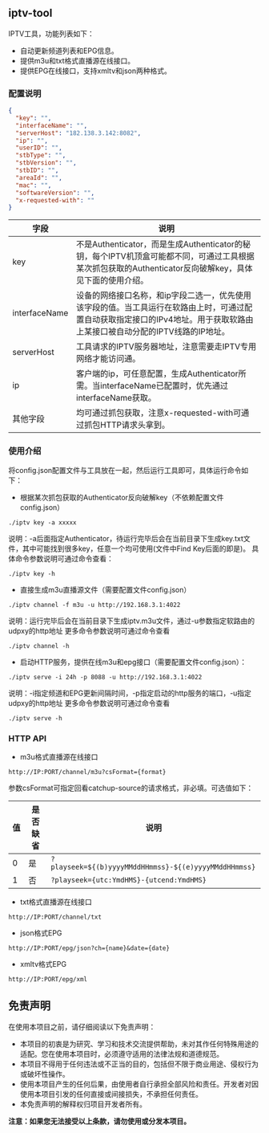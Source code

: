 ## iptv-tool

IPTV工具，功能列表如下：

* 自动更新频道列表和EPG信息。
* 提供m3u和txt格式直播源在线接口。
* 提供EPG在线接口，支持xmltv和json两种格式。

### 配置说明

```json
{
  "key": "",
  "interfaceName": "",
  "serverHost": "182.138.3.142:8082",
  "ip": "",
  "userID": "",
  "stbType": "",
  "stbVersion": "",
  "stbID": "",
  "areaId": "",
  "mac": "",
  "softwareVersion": "",
  "x-requested-with": ""
}
```

| 字段            | 说明                                                                                                 |
|---------------|----------------------------------------------------------------------------------------------------|
| key           | 不是Authenticator，而是生成Authenticator的秘钥，每个IPTV机顶盒可能都不同，可通过工具根据某次抓包获取的Authenticator反向破解key，具体见下面的使用介绍。 |
| interfaceName | 设备的网络接口名称，和ip字段二选一，优先使用该字段的值。当工具运行在软路由上时，可通过配置自动获取指定接口的IPv4地址。用于获取软路由上某接口被自动分配的IPTV线路的IP地址。        |
| serverHost    | 工具请求的IPTV服务器地址，注意需要走IPTV专用网络才能访问通。                                                                 |
| ip            | 客户端的ip，可任意配置，生成Authenticator所需。当interfaceName已配置时，优先通过interfaceName获取。                             |
| 其他字段          | 均可通过抓包获取，注意x-requested-with可通过抓包HTTP请求头拿到。                                                         |

### 使用介绍

将config.json配置文件与工具放在一起，然后运行工具即可，具体运行命令如下：

* 根据某次抓包获取的Authenticator反向破解key（不依赖配置文件config.json）

```
./iptv key -a xxxxx
```

说明：-a后面指定Authenticator，待运行完毕后会在当前目录下生成key.txt文件，其中可能找到很多key，任意一个均可使用(文件中Find Key后面的即是)。
具体命令参数说明可通过命令查看：

```
./iptv key -h
```

* 直接生成m3u直播源文件（需要配置文件config.json）

```
./iptv channel -f m3u -u http://192.168.3.1:4022
```

说明：运行完毕后会在当前目录下生成iptv.m3u文件，通过-u参数指定软路由的udpxy的http地址
更多命令参数说明可通过命令查看

```
./iptv channel -h
```

* 启动HTTP服务，提供在线m3u和epg接口（需要配置文件config.json）：

```
./iptv serve -i 24h -p 8088 -u http://192.168.3.1:4022
```

说明：-i指定频道和EPG更新间隔时间，-p指定启动的http服务的端口，-u指定udpxy的http地址
更多命令参数说明可通过命令查看

```
./iptv serve -h
```

### HTTP API

* m3u格式直播源在线接口

```
http://IP:PORT/channel/m3u?csFormat={format}
```

参数csFormat可指定回看catchup-source的请求格式，非必填。可选值如下：

| 值 | 是否缺省 | 说明                                                    |
|---|------|-------------------------------------------------------|
| 0 | 是    | `?playseek=${(b)yyyyMMddHHmmss}-${(e)yyyyMMddHHmmss}` |
| 1 | 否    | `?playseek={utc:YmdHMS}-{utcend:YmdHMS}`              |

* txt格式直播源在线接口

```
http://IP:PORT/channel/txt
```  

* json格式EPG

```
http://IP:PORT/epg/json?ch={name}&date={date}
```  

* xmltv格式EPG

```
http://IP:PORT/epg/xml
```  

## 免责声明

在使用本项目之前，请仔细阅读以下免责声明：

* 本项目的初衷是为研究、学习和技术交流提供帮助，未对其作任何特殊用途的适配。您在使用本项目时，必须遵守适用的法律法规和道德规范。
* 本项目不得用于任何违法或不正当的目的，包括但不限于商业用途、侵权行为或破坏性操作。
* 使用本项目产生的任何后果，由使用者自行承担全部风险和责任。开发者对因使用本项目引发的任何直接或间接损失，不承担任何责任。
* 本免责声明的解释权归项目开发者所有。

**注意：如果您无法接受以上条款，请勿使用或分发本项目。**